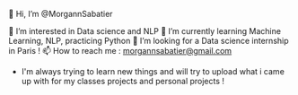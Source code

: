 👋 Hi, I’m @MorgannSabatier


👀 I’m interested in Data science and NLP
🌱 I’m currently learning Machine Learning, NLP, practicing Python
💞️ I’m looking for a Data science internship in Paris !
📫 How to reach me : morgannsabatier@gmail.com

- I'm always trying to learn new things and will try to upload what i came up with for my classes projects and personal projects ! 

<!---
MorgannSabatier/MorgannSabatier is a ✨ special ✨ repository because its `README.md` (this file) appears on your GitHub profile.
You can click the Preview link to take a look at your changes.
--->
